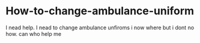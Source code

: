 # How-to-change-ambulance-uniform
I nead help. I nead to change ambulance unfiroms i now where but i dont no how. can who help me

